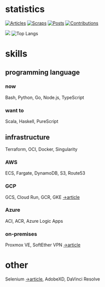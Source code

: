 # statistics
[![Articles](https://badgen.org/img/zenn/honahuku/articles?style=flat)](https://zenn.dev/honahuku)
[![Scraps](https://badgen.org/img/zenn/honahuku/scraps?style=flat)](https://zenn.dev/honahuku?tab=scraps)
[![Posts](https://qiita-badge.apiapi.app/s/honahuku/posts.svg)](https://qiita.com/honahuku)
[![Contributions](https://qiita-badge.apiapi.app/s/honahuku/contributions.svg)](https://qiita.com/honahuku)

<!-- [![misskey](https://badgen.net/badge/misskey/:status/cyan)](https://qiita.com/honahuku) -->

![](https://github-profile-summary-cards.vercel.app/api/cards/profile-details?username=Honahuku&theme=solarized)
![Top Langs](https://github-readme-stats.vercel.app/api/top-langs/?username=honahuku&layout=compact&count_private=true&show_icons=true&langs_count=10)

# skills
## programming language
### now
Bash, Python, Go, Node.js, TypeScript
### want to
Scala, Haskell, PureScript

## infrastructure
Terraform, OCI, Docker, Singularity
### AWS
ECS, Fargate, DynamoDB, S3, Route53

### GCP
GCS, Cloud Run, GCR, GKE  [→article](https://inside.pixiv.blog/2022/09/27/103000)

### Azure
ACI, ACR, Azure Logic Apps

### on-premises
Proxmox VE, SoftEther VPN [→article](https://qiita.com/honahuku/items/7be170ffe36405fc5c88)

# other
Selenium [→article](https://qiita.com/honahuku/items/6373ebb0fe803d6b594e), AdobeXD, DaVinci Resolve

